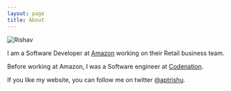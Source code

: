 ```yaml
---
layout: page
title: About
---
```


![Rishav](/assets/rishav.png)

I am a Software Developer at [Amazon](http://amazon.com) working on
their Retail business team.

Before working at Amazon, I was a Software engineer at
[Codenation](http://codenation.co.in).

If you like my website, you can follow me on twitter [@aptrishu](https://twitter.com/aptrishu).
